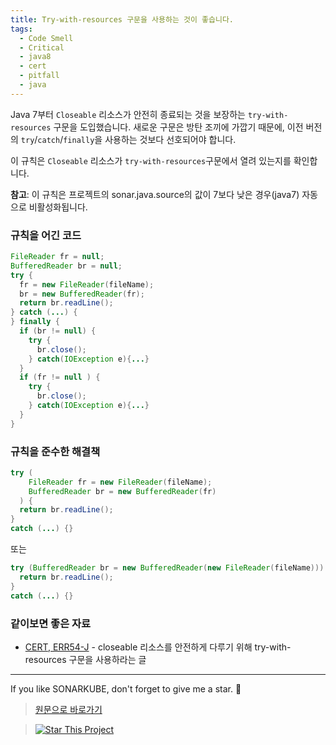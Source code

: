 ```yaml
---
title: Try-with-resources 구문을 사용하는 것이 좋습니다.
tags:
  - Code Smell
  - Critical
  - java8
  - cert
  - pitfall
  - java
---
```


Java 7부터 `Closeable` 리소스가 안전히 종료되는 것을 보장하는 `try-with-resources` 구문을 도입했습니다.
새로운 구문은 방탄 조끼에 가깝기 때문에, 이전 버전의 `try`/`catch`/`finally`을 사용하는 것보다 선호되어야 합니다.

이 규칙은 `Closeable` 리소스가 `try-with-resources`구문에서 열려 있는지를 확인합니다.

**참고**: 이 규칙은 프로젝트의 sonar.java.source의 값이 7보다 낮은 경우(java7) 자동으로 비활성화됩니다.

### 규칙을 어긴 코드

```java
FileReader fr = null;
BufferedReader br = null;
try {
  fr = new FileReader(fileName);
  br = new BufferedReader(fr);
  return br.readLine();
} catch (...) {
} finally {
  if (br != null) {
    try {
      br.close();
    } catch(IOException e){...}
  }
  if (fr != null ) {
    try {
      br.close();
    } catch(IOException e){...}
  }
}
```

### 규칙을 준수한 해결책

```java
try (
    FileReader fr = new FileReader(fileName);
    BufferedReader br = new BufferedReader(fr)
  ) {
  return br.readLine();
}
catch (...) {}
```

또는

```java
try (BufferedReader br = new BufferedReader(new FileReader(fileName))) { // 원하지 않으면, 리소스의 이름을 지정하지 않아도 됩니다.
  return br.readLine();
}
catch (...) {}
```

### 같이보면 좋은 자료

- [CERT, ERR54-J](https://wiki.sei.cmu.edu/confluence/x/6DZGBQ) - closeable 리소스를 안전하게 다루기 위해 try-with-resources 구문을 사용하라는 글

---

If you like SONARKUBE, don't forget to give me a star. :star2:

> [원문으로 바로가기](https://rules.sonarsource.com/java/tag/java8/RSPEC-2093)

> [![Star This Project](https://img.shields.io/github/stars/kantabile/sonarkube.svg?label=Stars&style=social)](https://github.com/kantabile/sonarkube)
